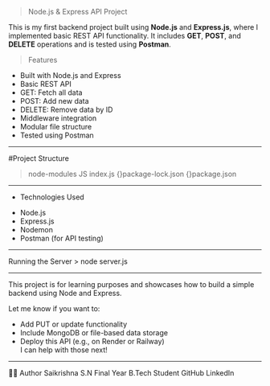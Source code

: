 >Node.js & Express API Project

This is my first backend project built using **Node.js** and **Express.js**, where I implemented basic REST API functionality. It includes **GET**, **POST**, and **DELETE** operations and is tested using **Postman**.


>Features

- Built with Node.js and Express
- Basic REST API
- GET: Fetch all data
- POST: Add new data
- DELETE: Remove data by ID
- Middleware integration
- Modular file structure
- Tested using Postman

---

#Project Structure

>node-modules
>JS index.js
>{}package-lock.json
>{}package.json

---

* Technologies Used

- Node.js
- Express.js
- Nodemon 
- Postman (for API testing)

---

 Running the Server
    > node server.js

---

 This project is for learning purposes and showcases how to build a simple backend using Node and Express.

Let me know if you want to:
- Add PUT or update functionality
- Include MongoDB or file-based data storage
- Deploy this API (e.g., on Render or Railway)  
I can help with those next!

---

👨‍💻 Author
Saikrishna S.N
Final Year B.Tech Student
GitHub
LinkedIn
